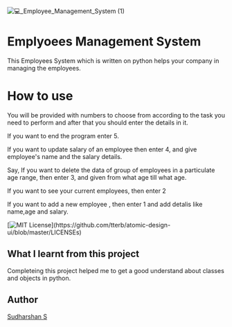 ![💻_Employee_Management_System (1)](https://user-images.githubusercontent.com/93808025/156795869-3063d42c-e1ee-4448-bca8-daf96cde557b.png)
# Emplyoees Management System
This Employees System which is written on python helps your company in managing the employees. 
 # How to use
 You will be provided with numbers to choose from according to the task you need to perform and after that you should enter the details in it.

 If you want to end the program enter 5.

 If you want to update salary of an employee then enter 4, and give employee's name and the salary details.
 
 Say, If you want to delete the data of group of employees in a particulate age range, then enter 3, and given from what age till what age.
 
 If you want to see your current employees, then enter 2
 
 If you want to add a new employee , then enter 1 and add detalis like name,age and salary.
 
 [![MIT License](https://img.shields.io/apm/l/atomic-design-ui.svg?)](https://github.com/tterb/atomic-design-ui/blob/master/LICENSEs)


 ## What I learnt from this project
 Completeing this project helped me to get a good understand about classes and objects in python.
 
 ## Author
 [Sudharshan S ](https://github.com/Sudharshan281)
 
 


